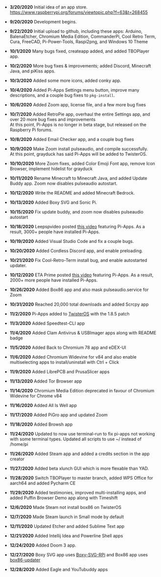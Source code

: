 - **3/20/2020** Initial idea of an app store. https://www.raspberrypi.org/forums/viewtopic.php?f=63&t=268455

- **9/20/2020** Development begins.
- **9/22/2020** Initial upload to github, including these apps: Arduino, BalenaEtcher, Chromium Media Edition, CommanderPi, Cool Retro Term, Cura, FreeCAD, Pi-Power-Tools, Raspi2png, and Windows 10 Theme  
- **10/1/2020** Many bugs fixed, createapp added, and added TBOPlayer app.  
- **10/2/2020** More bug fixes & improvements; added Discord, Minecraft Java, and piKiss apps.  
- **10/3/2020** Added some more icons, added conky app.  
- **10/4/2020** Added Pi-Apps Settings menu button, improve many descriptions, and a couple bug fixes to `pkg-install`.  
- **10/6/2020** Added Zoom app, license file, and a few more bug fixes  
- **10/7/2020** Added RetroPie app, overhaul the entire Settings app, and over 20 more bug fixes and improvements  
At this point, Pi-Apps is no longer in beta stage, but released on the Raspberry Pi forums.  
- **10/8/2020** Added Email Checker app, and a couple bug fixes  
- **10/9/2020** Make Zoom install pulseaudio, and compile successfully.   
At this point, grayduck has said Pi-Apps will be added to TwisterOS.  
- **10/10/2020** More Zoom fixes, added Color Emoji Font app, remove Icon Browser, implement hidelist for grayduck  
- **10/11/2020** Rename Minecraft to Minecraft Java, and added Update Buddy app. Zoom now disables pulseaudio autostart. 
- **10/12/2020** Write the README and added Minecraft Bedrock.  
- **10/13/2020** Added Boxy SVG and Sonic Pi.
- **10/15/2020** Fix update buddy, and zoom now disables pulseaudio autostart
- **10/18/2020** Leepspvideo posted [this video](https://www.youtube.com/watch?v=zxyWQ3FV98I) featuring Pi-Apps. As a result, 3000+ people have installed Pi-Apps.
- **10/19/2020** Added Visual Studio Code and fix a couple bugs.
- **10/20/2020** Added Cordless Discord app, and enable preloading.
- **10/21/2020** Fix Cool-Retro-Term install bug, and enable autostarted updater.
- **10/12/2020** ETA Prime posted [this video](https://www.youtube.com/watch?v=oqNWJ52DLes) featuring Pi-Apps. As a result, 2000+ more people have installed Pi-Apps.
- **10/26/2020** Added Box86 app and also mask pulseaudio.service for Zoom
- **10/31/2020** Reached 20,000 total downloads and added Scrcpy app
- **11/2/2020** Pi-Apps added to [TwisterOS](https://twisteros.com/) with the 1.8.5 patch
- **11/3/2020** Added Speedtest-CLI app
- **11/4/2020** Added Clam Antivirus & USBImager apps along with README badge
- **11/5/2020** Added Back to Chromium 78 app and eDEX-UI
- **11/6/2020** Added Chromium Widevine for v84 and also enable multiselecting apps to install/uninstall with Ctrl + Click
- **11/9/2020** Added LibrePCB and PrusaSlicer apps
- **11/13/2020** Added Tor Browser app
- **11/14/2020** Chromium Media Edition deprecated in favour of Chromium Widevine for Chrome v84
- **11/16/2020** Added All Is Well app
- **11/17/2020** Added PiGro app and updated Zoom 
- **11/18/2020** Added Browsh app
- **11/24/2020** Updated to now use terminal-run to fix pi-apps not working with some terminal types. Updated all scripts to use ~/ instead of /home/pi
- **11/26/2020** Added Steam app and added a credits section in the app creator
- **11/27/2020** Added beta xlunch GUI which is more flexable than YAD.
- **11/28/2020** Switch TBOPlayer to master branch, added WPS Office for aarch64 and added Pycharm CE
- **11/29/2020** Added testimonies, improved multi-installing apps, and added Puffin Browser Demo app along with Timeshift
- **12/6/2020** Made Steam not install box86 on TwisterOS
- **12/7/2020** Made Steam launch in Small mode by default
- **12/11/2020** Updated Etcher and added Sublime Text app
- **12/21/2020** Added Intellij Idea and Powerline Shell apps
- **12/24/2020** Added Doom 3 app.
- **12/27/2020** Boxy SVG app uses [Boxy-SVG-RPi](https://github.com/Botspot/Boxy-SVG-RPi) and Box86 app uses [box86-updater](https://github.com/Botspot/box86-updater)
- **12/28/2020** Added Eagle and YouTubuddy apps
